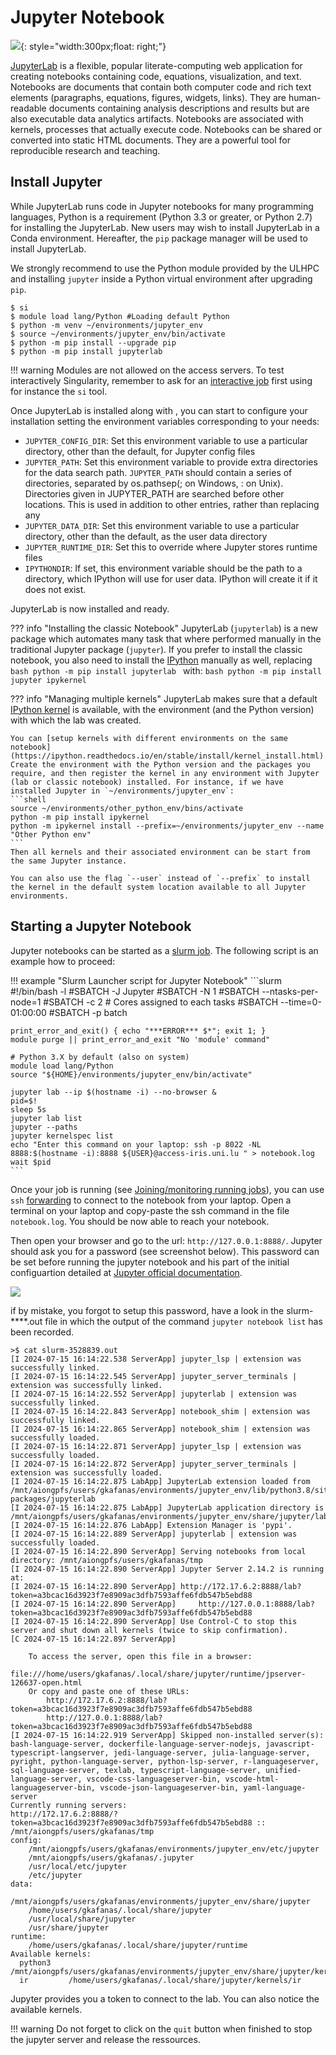 # Jupyter Notebook

![](https://upload.wikimedia.org/wikipedia/commons/thumb/3/38/Jupyter_logo.svg/1200px-Jupyter_logo.svg.png){: style="width:300px;float: right;"}


[JupyterLab](https://jupyterlab.readthedocs.io/en/stable/) is a flexible, popular literate-computing web application for creating notebooks containing code, equations, visualization, and text. Notebooks are documents that contain both computer code and rich text elements (paragraphs, equations, figures, widgets, links). They are human-readable documents containing analysis descriptions and results but are also executable data analytics artifacts. Notebooks are associated with kernels, processes that actually execute code. Notebooks can be shared or converted into static HTML documents. They are a powerful tool for reproducible research and teaching.


## Install Jupyter

While JupyterLab runs code in Jupyter notebooks for many programming languages, Python is a requirement (Python 3.3 or greater, or Python 2.7) for installing the JupyterLab. New users may wish to install JupyterLab in a Conda environment. Hereafter, the `pip` package manager will be used to install JupyterLab.

We strongly recommend to use the Python module provided by the ULHPC and installing `jupyter` inside a Python virtual environment after upgrading `pip`.

```shell
$ si
$ module load lang/Python #Loading default Python
$ python -m venv ~/environments/jupyter_env
$ source ~/environments/jupyter_env/bin/activate
$ python -m pip install --upgrade pip
$ python -m pip install jupyterlab
```

!!! warning
    Modules are not allowed on the access servers. To test interactively Singularity, remember to ask for an [interactive job](../jobs/interactive.md) first using  for instance the `si` tool.

Once JupyterLab is installed along with , you can start to configure your installation setting the environment variables corresponding to your needs:

- `JUPYTER_CONFIG_DIR`: Set this environment variable to use a particular directory, other than the default, for Jupyter config files
- `JUPYTER_PATH`: Set this environment variable to provide extra directories for the data search path. `JUPYTER_PATH` should contain a series of directories, separated by os.pathsep(; on Windows, : on Unix). Directories given in JUPYTER_PATH are searched before other locations. This is used in addition to other entries, rather than replacing any
- `JUPYTER_DATA_DIR`: Set this environment variable to use a particular directory, other than the default, as the user data directory
- `JUPYTER_RUNTIME_DIR`: Set this to override where Jupyter stores runtime files
- `IPYTHONDIR`: If set, this environment variable should be the path to a directory, which IPython will use for user data. IPython will create it if it does not exist.

JupyterLab is now installed and ready.

??? info "Installing the classic Notebook"
    JupyterLab (`jupyterlab`) is a new package which automates many task that where performed manually in the traditional Jupyter package (`jupyter`). If you prefer to install the classic notebook, you also need to install the [IPython](https://ipython.readthedocs.io/en/stable/index.html) manually as well, replacing
    ```bash
    python -m pip install jupyterlab
    ```
    with:
    ```bash
    python -m pip install jupyter ipykernel
    ```

??? info "Managing multiple kernels"
    JupyterLab makes sure that a default [IPython kernel](https://ipython.readthedocs.io/en/stable/install/kernel_install.html#) is available, with the environment (and the Python version) with which the lab was created.

    You can [setup kernels with different environments on the same notebook](https://ipython.readthedocs.io/en/stable/install/kernel_install.html). Create the environment with the Python version and the packages you require, and then register the kernel in any environment with Jupyter (lab or classic notebook) installed. For instance, if we have installed Jupyter in `~/environments/jupyter_env`:
    ```shell
    source ~/environments/other_python_env/bins/activate
    python -m pip install ipykernel
    python -m ipykernel install --prefix=~/environments/jupyter_env --name "Other Python env"
    ```
    Then all kernels and their associated environment can be start from the same Jupyter instance.

    You can also use the flag `--user` instead of `--prefix` to install the kernel in the default system location available to all Jupyter environments.

## Starting a Jupyter Notebook

Jupyter notebooks can be started as a [slurm job](../jobs/submit.md).
The following script is an example how to proceed:

!!! example "Slurm Launcher script for Jupyter Notebook"
    ```slurm
    #!/bin/bash -l
    #SBATCH -J Jupyter
    #SBATCH -N 1
    #SBATCH --ntasks-per-node=1
    #SBATCH -c 2                # Cores assigned to each tasks
    #SBATCH --time=0-01:00:00
    #SBATCH -p batch

    print_error_and_exit() { echo "***ERROR*** $*"; exit 1; }
    module purge || print_error_and_exit "No 'module' command"
    
    # Python 3.X by default (also on system)
    module load lang/Python
    source "${HOME}/environments/jupyter_env/bin/activate"

    jupyter lab --ip $(hostname -i) --no-browser &
    pid=$!
    sleep 5s
    jupyter lab list
    jupyter --paths
    jupyter kernelspec list
    echo "Enter this command on your laptop: ssh -p 8022 -NL 8888:$(hostname -i):8888 ${USER}@access-iris.uni.lu " > notebook.log
    wait $pid
    ```

Once your job is running (see [Joining/monitoring running jobs](../jobs/submit.md#joiningmonitoring-running-jobs)), you can use `ssh` [forwarding](../connect/ssh.md#ssh-port-forwarding) to connect to the notebook from your laptop. Open a terminal on your laptop and copy-paste the ssh command in the file `notebook.log`.
You should be now able to reach your notebook.

Then open your browser and go to the url: `http://127.0.0.1:8888/`. Jupyter should ask you for a password (see screenshot below). This password can be set before running the jupyter notebook and his part of the initial configuartion detailed at [Jupyter official documentation](https://jupyter-notebook.readthedocs.io/en/stable/public_server.html).

![](./images/jupyter_login.png)

if by mistake, you forgot to setup this password, have a look in the slurm-****.out file in which the output of the command `jupyter notebook list` has been recorded.

```shell
>$ cat slurm-3528839.out 
[I 2024-07-15 16:14:22.538 ServerApp] jupyter_lsp | extension was successfully linked.
[I 2024-07-15 16:14:22.545 ServerApp] jupyter_server_terminals | extension was successfully linked.
[I 2024-07-15 16:14:22.552 ServerApp] jupyterlab | extension was successfully linked.
[I 2024-07-15 16:14:22.843 ServerApp] notebook_shim | extension was successfully linked.
[I 2024-07-15 16:14:22.865 ServerApp] notebook_shim | extension was successfully loaded.
[I 2024-07-15 16:14:22.871 ServerApp] jupyter_lsp | extension was successfully loaded.
[I 2024-07-15 16:14:22.872 ServerApp] jupyter_server_terminals | extension was successfully loaded.
[I 2024-07-15 16:14:22.875 LabApp] JupyterLab extension loaded from /mnt/aiongpfs/users/gkafanas/environments/jupyter_env/lib/python3.8/site-packages/jupyterlab
[I 2024-07-15 16:14:22.875 LabApp] JupyterLab application directory is /mnt/aiongpfs/users/gkafanas/environments/jupyter_env/share/jupyter/lab
[I 2024-07-15 16:14:22.876 LabApp] Extension Manager is 'pypi'.
[I 2024-07-15 16:14:22.889 ServerApp] jupyterlab | extension was successfully loaded.
[I 2024-07-15 16:14:22.890 ServerApp] Serving notebooks from local directory: /mnt/aiongpfs/users/gkafanas/tmp
[I 2024-07-15 16:14:22.890 ServerApp] Jupyter Server 2.14.2 is running at:
[I 2024-07-15 16:14:22.890 ServerApp] http://172.17.6.2:8888/lab?token=a3bcac16d3923f7e8909ac3dfb7593affe6fdb547b5ebd88
[I 2024-07-15 16:14:22.890 ServerApp]     http://127.0.0.1:8888/lab?token=a3bcac16d3923f7e8909ac3dfb7593affe6fdb547b5ebd88
[I 2024-07-15 16:14:22.890 ServerApp] Use Control-C to stop this server and shut down all kernels (twice to skip confirmation).
[C 2024-07-15 16:14:22.897 ServerApp] 
    
    To access the server, open this file in a browser:
        file:///home/users/gkafanas/.local/share/jupyter/runtime/jpserver-126637-open.html
    Or copy and paste one of these URLs:
        http://172.17.6.2:8888/lab?token=a3bcac16d3923f7e8909ac3dfb7593affe6fdb547b5ebd88
        http://127.0.0.1:8888/lab?token=a3bcac16d3923f7e8909ac3dfb7593affe6fdb547b5ebd88
[I 2024-07-15 16:14:22.919 ServerApp] Skipped non-installed server(s): bash-language-server, dockerfile-language-server-nodejs, javascript-typescript-langserver, jedi-language-server, julia-language-server, pyright, python-language-server, python-lsp-server, r-languageserver, sql-language-server, texlab, typescript-language-server, unified-language-server, vscode-css-languageserver-bin, vscode-html-languageserver-bin, vscode-json-languageserver-bin, yaml-language-server
Currently running servers:
http://172.17.6.2:8888/?token=a3bcac16d3923f7e8909ac3dfb7593affe6fdb547b5ebd88 :: /mnt/aiongpfs/users/gkafanas/tmp
config:
    /mnt/aiongpfs/users/gkafanas/environments/jupyter_env/etc/jupyter
    /mnt/aiongpfs/users/gkafanas/.jupyter
    /usr/local/etc/jupyter
    /etc/jupyter
data:
    /mnt/aiongpfs/users/gkafanas/environments/jupyter_env/share/jupyter
    /home/users/gkafanas/.local/share/jupyter
    /usr/local/share/jupyter
    /usr/share/jupyter
runtime:
    /home/users/gkafanas/.local/share/jupyter/runtime
Available kernels:
  python3    /mnt/aiongpfs/users/gkafanas/environments/jupyter_env/share/jupyter/kernels/python3
  ir         /home/users/gkafanas/.local/share/jupyter/kernels/ir 
```

Jupyter provides you a token to connect to the lab. You can also notice the available kernels.

!!! warning
    Do not forget to click on the `quit` button when finished to stop the jupyter server and release the ressources.
